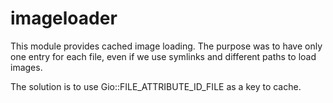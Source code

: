# imageloader
This module provides cached image loading. The purpose was to have only one entry
for each file, even if we use symlinks and different paths to load images.

The solution is to use Gio::FILE_ATTRIBUTE_ID_FILE as a key to cache.
